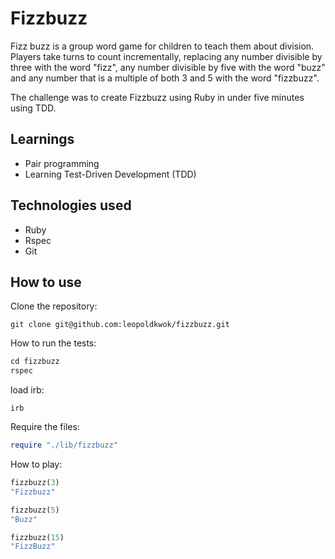 Fizzbuzz
===========

Fizz buzz is a group word game for children to teach them about division. Players take turns to count incrementally, replacing any number divisible by three with the word "fizz", any number divisible by five with the word "buzz" and any number that is a multiple of both 3 and 5 with the word "fizzbuzz".

The challenge was to create Fizzbuzz using Ruby in under five minutes using TDD.


Learnings
---------
* Pair programming
* Learning Test-Driven Development (TDD)
 

Technologies used
------------------

* Ruby
* Rspec
* Git

How to use
-----------

Clone the repository:

```shell
git clone git@github.com:leopoldkwok/fizzbuzz.git
```


How to run the tests:

```ruby
cd fizzbuzz
rspec
```

load irb:
```shell
irb
```

Require the files:
```ruby
require "./lib/fizzbuzz"

```

How to play:
```ruby
fizzbuzz(3)
"Fizzbuzz"

fizzbuzz(5)
"Buzz"

fizzbuzz(15)
"FizzBuzz"
```

```
